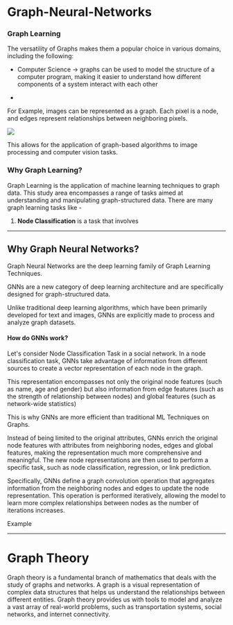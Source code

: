 # Graph-Neural-Networks

### Graph Learning

The versatility of Graphs makes them a popular choice in various domains, including the following:

- Computer Science -> graphs can be used to model the structure of a computer program, making it easier to understand how different components of a system interact with each other

- 

For Example, images can be represented as a graph. Each pixel is a node, and edges represent relationships between neighboring pixels.

![](E:\Academics\Third%20Year\First%20Semester\Design_Credit\Graph-Neural-Networks\Graph%20Image%201.png)

This allows for the application of graph-based algorithms to image processing and computer vision tasks.

### Why **Graph Learning**?

Graph Learning is the application of machine learning techniques to graph data. This study area encompasses a range of tasks aimed at understanding and manipulating graph-structured data. There are many graph learning tasks like -

1. **Node Classification** is a task that involves

---

## Why Graph Neural Networks?

Graph Neural Networks are the deep learning family of Graph Learning Techniques.

GNNs are a new category of deep learning architecture and are specifically designed for graph-structured data.

Unlike traditional deep learning algorithms, which have been 
primarily developed for text and images, GNNs are explicitly made to process and analyze graph datasets.

#### How do GNNs work?

Let's consider Node Classification Task in a social network. In a node classification task, GNNs take advantage of information from different sources to create a vector representation of each node in the graph.

This representation encompasses not only the original node features (such as name, age and gender) but also information from edge features (such as the strength of relationship between nodes) and global features (such as network-wide statistics)

This is why GNNs are more efficient than traditional ML Techniques on Graphs.

Instead of being limited to the original attributes, GNNs enrich the original node features with attributes from neighboring nodes, edges and global features, making the representation much more comprehensive and meaningful. The new node representations are then used to perform a specific task, such as node classification, regression, or link prediction.

Specifically, GNNs define a graph convolution operation that aggregates information from the 
neighboring nodes and edges to update the node representation. This operation is performed iteratively, 
allowing the model to learn more complex relationships between nodes as the number of iterations 
increases.

Example

---

# Graph Theory

Graph theory is a fundamental branch of mathematics that deals with the study of graphs and networks. 
A graph is a visual representation of complex data structures that helps us understand the relationships 
between different entities. Graph theory provides us with tools to model and analyze a vast array 
of real-world problems, such as transportation systems, social networks, and internet connectivity.